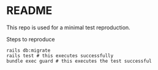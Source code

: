 # README

This repo is used for a minimal test reproduction.

Steps to reproduce

```
rails db:migrate
rails test # this executes successfully
bundle exec guard # this executes the test successful
```